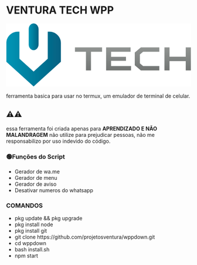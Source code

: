 # VENTURA TECH WPP
<img src=".\src\logotipo horizontal.png">
<p>ferramenta basica para usar no termux, um emulador de terminal de celular.</p>

## ⚠️⚠️
<p>essa ferramenta foi criada apenas para <b>APRENDIZADO E NÃO MALANDRAGEM</b> não utilize para prejudicar pessoas, não me responsabilizo por uso indevido do código.</p>

### 🟢Funções do Script
<ul>

<li>Gerador de wa.me</li>
<li>Gerador de menu</li>
<li>Gerador de aviso</li>
<li>Desativar numeros do whatsapp</li>

</ul>

### COMANDOS
<ul list-style="none">
    <li>pkg update && pkg upgrade</li>
     <li>pkg install node</li>
      <li>pkg install git</li>
       <li>git clone https://github.com/projetosventura/wppdown.git</li>
       <li>cd wppdown</li>
       <li>bash install.sh</li>
       <li>npm start</li>
       
       
</ul>
